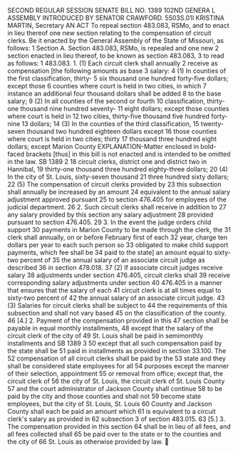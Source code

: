 SECOND REGULAR SESSION
SENATE BILL NO. 1389
102ND GENERA L ASSEMBLY
INTRODUCED BY SENATOR CRAWFORD.
5503S.01I KRISTINA MARTIN, Secretary
AN ACT
To repeal section 483.083, RSMo, and to enact in lieu thereof one new section relating to the
compensation of circuit clerks.
Be it enacted by the General Assembly of the State of Missouri, as follows:
1 Section A. Section 483.083, RSMo, is repealed and one new
2 section enacted in lieu thereof, to be known as section 483.083,
3 to read as follows:
1 483.083. 1. (1) Each circuit clerk shall annually
2 receive as compensation [the following amounts as base
3 salary:
4 (1) In counties of the first classification, thirty-
5 six thousand one hundred forty-five dollars; except those
6 counties where court is held in two cities, in which
7 instance an additional four thousand dollars shall be added
8 to the base salary;
9 (2) In all counties of the second or fourth
10 classification, thirty-one thousand nine hundred seventy-
11 eight dollars; except those counties where court is held in
12 two cities, thirty-five thousand five hundred forty-nine
13 dollars;
14 (3) In the counties of the third classification,
15 twenty-seven thousand two hundred eighteen dollars except
16 those counties where court is held in two cities; thirty
17 thousand three hundred eight dollars; except Marion County
EXPLANATION-Matter enclosed in bold-faced brackets [thus] in this bill is not enacted
and is intended to be omitted in the law.
SB 1389 2
18 circuit clerks, district one and district two in Hannibal,
19 thirty-one thousand three hundred eighty-three dollars;
20 (4) In the city of St. Louis, sixty-seven thousand
21 three hundred sixty dollars;
22 (5) The compensation of circuit clerks provided by
23 this subsection shall annually be increased by an amount
24 equivalent to the annual salary adjustment approved pursuant
25 to section 476.405 for employees of the judicial department.
26 2. Such circuit clerks shall receive in addition to
27 any salary provided by this section any salary adjustment
28 provided pursuant to section 476.405.
29 3. In the event the judge orders child support
30 payments in Marion County to be made through the clerk, the
31 clerk shall annually, on or before February first of each
32 year, charge ten dollars per year to each such person so
33 obligated to make child support payments, which fee shall be
34 paid to the state] an amount equal to sixty-two percent of
35 the annual salary of an associate circuit judge as described
36 in section 478.018.
37 (2) If associate circuit judges receive salary
38 adjustments under section 476.405, circuit clerks shall
39 receive corresponding salary adjustments under section
40 476.405 in a manner that ensures that the salary of each
41 circuit clerk is at all times equal to sixty-two percent of
42 the annual salary of an associate circuit judge.
43 (3) Salaries for circuit clerks shall be subject to
44 the requirements of this subsection and shall not vary based
45 on the classification of the county.
46 [4.] 2. Payment of the compensation provided in this
47 section shall be payable in equal monthly installments,
48 except that the salary of the circuit clerk of the city of
49 St. Louis shall be paid in semimonthly installments and
SB 1389 3
50 except that all such compensation paid by the state shall be
51 paid in installments as provided in section 33.100. The
52 compensation of all circuit clerks shall be paid by the
53 state and they shall be considered state employees for all
54 purposes except the manner of their selection, appointment
55 or removal from office; except that, the circuit clerk of
56 the city of St. Louis, the circuit clerk of St. Louis County
57 and the court administrator of Jackson County shall continue
58 to be paid by the city and those counties and shall not
59 become state employees, but the city of St. Louis, St. Louis
60 County and Jackson County shall each be paid an amount which
61 is equivalent to a circuit clerk's salary as provided in
62 subsection 3 of section 483.015.
63 [5.] 3. The compensation provided in this section
64 shall be in lieu of all fees, and all fees collected shall
65 be paid over to the state or to the counties and the city of
66 St. Louis as otherwise provided by law.
